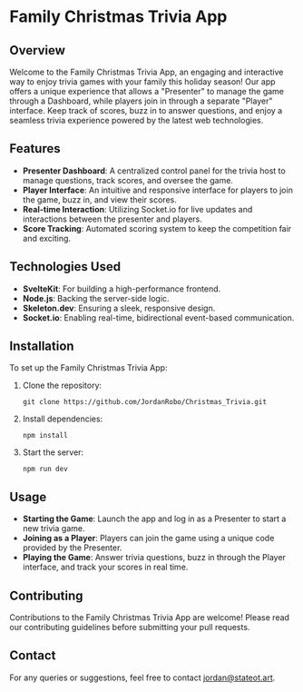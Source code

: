 # Family Christmas Trivia App

## Overview
Welcome to the Family Christmas Trivia App, an engaging and interactive way to enjoy trivia games with your family this holiday season! Our app offers a unique experience that allows a "Presenter" to manage the game through a Dashboard, while players join in through a separate "Player" interface. Keep track of scores, buzz in to answer questions, and enjoy a seamless trivia experience powered by the latest web technologies.

## Features
- **Presenter Dashboard**: A centralized control panel for the trivia host to manage questions, track scores, and oversee the game.
- **Player Interface**: An intuitive and responsive interface for players to join the game, buzz in, and view their scores.
- **Real-time Interaction**: Utilizing Socket.io for live updates and interactions between the presenter and players.
- **Score Tracking**: Automated scoring system to keep the competition fair and exciting.

## Technologies Used
- **SvelteKit**: For building a high-performance frontend.
- **Node.js**: Backing the server-side logic.
- **Skeleton.dev**: Ensuring a sleek, responsive design.
- **Socket.io**: Enabling real-time, bidirectional event-based communication.

## Installation
To set up the Family Christmas Trivia App:

1. Clone the repository:
   ```
   git clone https://github.com/JordanRobo/Christmas_Trivia.git
   ```
2. Install dependencies:
   ```
   npm install
   ```
3. Start the server:
   ```
   npm run dev
   ```

## Usage
- **Starting the Game**: Launch the app and log in as a Presenter to start a new trivia game.
- **Joining as a Player**: Players can join the game using a unique code provided by the Presenter.
- **Playing the Game**: Answer trivia questions, buzz in through the Player interface, and track your scores in real time.

## Contributing
Contributions to the Family Christmas Trivia App are welcome! Please read our contributing guidelines before submitting your pull requests.

## Contact
For any queries or suggestions, feel free to contact jordan@stateot.art.